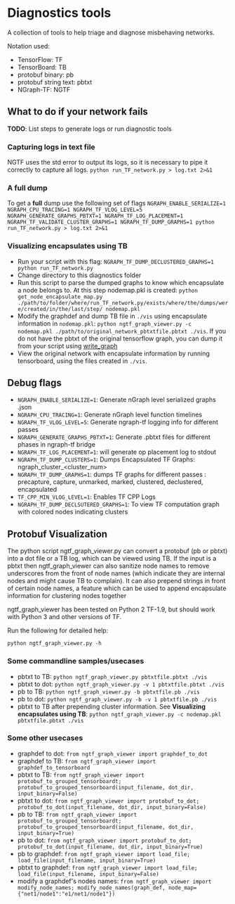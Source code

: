 # Diagnostics tools

A collection of tools to help triage and diagnose misbehaving networks.

Notation used:
* TensorFlow: TF
* TensorBoard: TB
* protobuf binary: pb
* protobuf string text: pbtxt
* NGraph-TF: NGTF


## What to do if your network fails
**TODO**: List steps to generate logs or run diagnostic tools

### Capturing logs in text file
NGTF uses the std error to output its logs, so it is necessary to pipe it correctly to capture all logs.
```python run_TF_network.py > log.txt 2>&1```

### A full dump
To get a **full** dump use the following set of flags
```NGRAPH_ENABLE_SERIALIZE=1 NGRAPH_CPU_TRACING=1 NGRAPH_TF_VLOG_LEVEL=5 NGRAPH_GENERATE_GRAPHS_PBTXT=1 NGRAPH_TF_LOG_PLACEMENT=1 NGRAPH_TF_VALIDATE_CLUSTER_GRAPHS=1 NGRAPH_TF_DUMP_GRAPHS=1 python run_TF_network.py > log.txt 2>&1```

### Visualizing encapsulates using TB
* Run your script with this flag: ```NGRAPH_TF_DUMP_DECLUSTERED_GRAPHS=1 python run_TF_network.py```
* Change directory to this diagnostics folder
* Run this script to parse the dumped graphs to know which encapsulate a node belongs to. At this step nodemap.pkl is created: ```python get_node_encapsulate_map.py ./path/to/folder/where/run_TF_network.py/exists/where/the/dumps/were/created/in/the/last/step/ nodemap.pkl```
* Modify the graphdef and dump TB file in ```./vis``` using encapsulate information in ```nodemap.pkl```: ```python ngtf_graph_viewer.py -c nodemap.pkl ./path/to/original_network_pbtxtfile.pbtxt ./vis```. If you do not have the pbtxt of the original tensorflow graph, you can dump it from your script using [write_graph](https://www.tensorflow.org/api_docs/python/tf/train/write_graph)
*  View the original network with encapsulate information by running tensorboard, using the files created in ```./vis```.


## Debug flags
* ```NGRAPH_ENABLE_SERIALIZE=1```: Generate nGraph level serialized graphs .json
* ```NGRAPH_CPU_TRACING=1```: Generate nGraph level function timelines
* ```NGRAPH_TF_VLOG_LEVEL=5```: Generate ngraph-tf logging info for different passes
* ```NGRAPH_GENERATE_GRAPHS_PBTXT=1```: Generate .pbtxt files for different phases in ngraph-tf bridge
* ```NGRAPH_TF_LOG_PLACEMENT=1```: will generate op placement log to stdout
* ```NGRAPH_TF_DUMP_CLUSTERS=1```: Dumps Encapsulated TF Graphs: ngraph_cluster_<cluster_num>
* ```NGRAPH_TF_DUMP_GRAPHS=1```: dumps TF graphs for different passes : precapture, capture, unmarked, marked, clustered, declustered, encapsulated
* ```TF_CPP_MIN_VLOG_LEVEL=1```: Enables TF CPP Logs 
* ```NGRAPH_TF_DUMP_DECLSUTERED_GRAPHS=1```: To view TF computation graph with colored nodes indicating clusters

## Protobuf Visualization
The python script ngtf_graph_viewer.py can convert a protobuf (pb or pbtxt) into a dot file or a TB log, which can be viewed using TB. If the input is a pbtxt then ngtf_graph_viewer can also sanitize node names to remove underscores from the front of node names (which indicate they are internal nodes and might cause TB to complain). It can also prepend strings in front of certain node names, a feature which can be used  to append encapsulate information for clustering nodes together

ngtf_graph_viewer has been tested on Python 2 TF-1.9, but should work with Python 3 and other versions of TF.

Run the following for detailed help:
```
python ngtf_graph_viewer.py -h
```

### Some commandline samples/usecases

* pbtxt to TB: ```python ngtf_graph_viewer.py pbtxtfile.pbtxt ./vis```
* pbtxt to dot: ```python ngtf_graph_viewer.py -v 1 pbtxtfile.pbtxt ./vis```
* pb to TB: ```python ngtf_graph_viewer.py -b pbtxtfile.pb ./vis```
* pb to dot: ```python ngtf_graph_viewer.py -b -v 1 pbtxtfile.pb ./vis```
* pbtxt to TB after prepending cluster information. See **Visualizing encapsulates using TB**: ```python ngtf_graph_viewer.py -c nodemap.pkl pbtxtfile.pbtxt ./vis```


### Some other usecases
* graphdef to dot: ```from ngtf_graph_viewer import graphdef_to_dot```
* graphdef to TB: ```from ngtf_graph_viewer import graphdef_to_tensorboard```
* pbtxt to TB: ```from ngtf_graph_viewer import protobuf_to_grouped_tensorboardt; protobuf_to_grouped_tensorboard(input_filename, dot_dir, input_binary=False)```
* pbtxt to dot: ```from ngtf_graph_viewer import protobuf_to_dot; protobuf_to_dot(input_filename, dot_dir, input_binary=False)```
* pb to TB: ```from ngtf_graph_viewer import protobuf_to_grouped_tensorboardt; protobuf_to_grouped_tensorboard(input_filename, dot_dir, input_binary=True)```
* pb to dot: ```from ngtf_graph_viewer import protobuf_to_dot; protobuf_to_dot(input_filename, dot_dir, input_binary=True)```
* pb to graphdef: ```from ngtf_graph_viewer import load_file; load_file(input_filename, input_binary=True)```
* pbtxt to graphdef: ```from ngtf_graph_viewer import load_file; load_file(input_filename, input_binary=False)```
* modify a graphdef's nodes names: ```from ngtf_graph_viewer import modify_node_names; modify_node_names(graph_def, node_map={"net1/node1":"e1/net1/node1"})```

